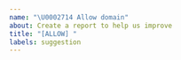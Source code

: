 ```yaml
---
name: "\U0002714 Allow domain"
about: Create a report to help us improve
title: "[ALLOW] "
labels: suggestion
---
```

